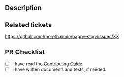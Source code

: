 <!-- 1. Verify PR Title -->
<!-- PR Title example: `[fix | refactor | feat | update | documentation]: repair the page layout` -->

<!-- 2. Provide Description of the changes -->

## Description

<!--
- provide a description of the changes made. If there are some pending TODOs, include them there as well.
- Any guidance for reviewers to better understand the changes.
- Any visuals (screenshots, screen recordings) that can give assurance that the changes are safe to merge.
-->

<!-- 3. Add link to the Github Issue for which these changes are made -->

## Related tickets

https://github.com/morethanmin/happy-story/issues/XX

<!-- 4. Make sure the following actions are checked before finalising your PR -->

## PR Checklist

- [ ] I have read the [Contributing Guide](./docs/CONTRIBUTING.md)
- [ ] I have written documents and tests, if needed.
